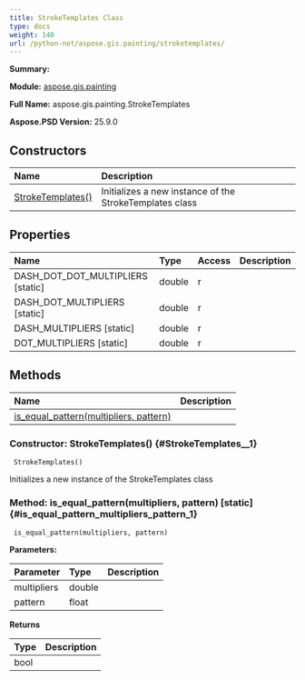 ```yaml
---
title: StrokeTemplates Class
type: docs
weight: 140
url: /python-net/aspose.gis.painting/stroketemplates/
---
```


**Summary:** 

**Module:** [aspose.gis.painting](/psd/python-net/aspose.gis.painting/)

**Full Name:** aspose.gis.painting.StrokeTemplates

**Aspose.PSD Version:** 25.9.0

## **Constructors**
| **Name** | **Description** |
| :- | :- |
| [StrokeTemplates()](#StrokeTemplates__1) | Initializes a new instance of the StrokeTemplates class |
## **Properties**
| **Name** | **Type** | **Access** | **Description** |
| :- | :- | :- | :- |
| DASH_DOT_DOT_MULTIPLIERS [static] | double | r |    |
| DASH_DOT_MULTIPLIERS [static] | double | r |    |
| DASH_MULTIPLIERS [static] | double | r |    |
| DOT_MULTIPLIERS [static] | double | r |    |
## **Methods**
| **Name** | **Description** |
| :- | :- |
| [is_equal_pattern(multipliers, pattern)](#is_equal_pattern_multipliers_pattern_1) |    |


### Constructor: StrokeTemplates() {#StrokeTemplates__1}


```
 StrokeTemplates() 
```

Initializes a new instance of the StrokeTemplates class

### Method: is_equal_pattern(multipliers, pattern)  [static] {#is_equal_pattern_multipliers_pattern_1}


```
 is_equal_pattern(multipliers, pattern) 
```

  

**Parameters:**

| Parameter | Type | Description |
| :- | :- | :- |
| multipliers | double |  |
| pattern | float |  |

**Returns**

| Type | Description |
| :- | :- |
| bool |  |


